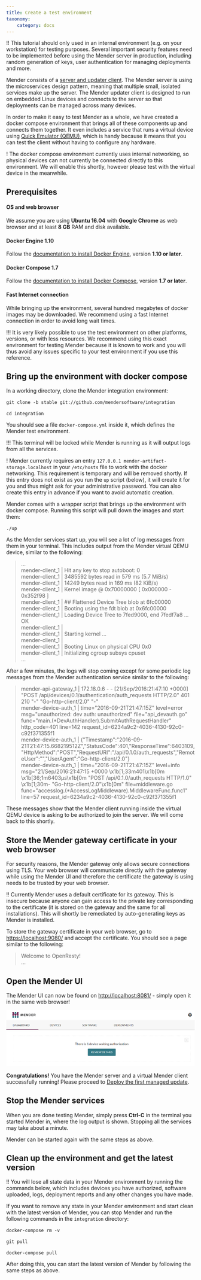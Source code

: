 ```yaml
---
title: Create a test environment
taxonomy:
    category: docs
---
```


!! This tutorial should only used in an internal environment (e.g. on your workstation) for testing purposes. Several important security features need to be implemented before using the Mender server in production, including random generation of keys, user authentication for managing deployments and more.

Mender consists of a [server and updater client](../../Architecture/overview).
The Mender server is using the microservices design pattern, meaning that
multiple small, isolated services make up the server. The Mender updater client
is designed to run on embedded Linux devices and connects to the server
so that deployments can be managed across many devices.

In order to make it easy to test Mender as a whole, we have created a
docker compose environment that brings all of these components up
and connects them together. It even includes a service that runs a
virtual device using [Quick Emulator (QEMU)](http://qemu.org),
which is handy because it means that you can test the client without
having to configure any hardware.

! The docker compose environment currently uses internal networking, so physical devices can not currently be connected directly to this environment. We will enable this shortly, however please test with the virtual device in the meanwhile.


## Prerequisites

#### OS and web browser

We assume you are using **Ubuntu 16.04** with **Google Chrome** as web browser
and at least **8 GB** RAM and disk available.

#### Docker Engine 1.10

Follow the [documentation to install Docker Engine](https://docs.docker.com/engine/installation/linux/ubuntulinux/),
version **1.10 or later**.


#### Docker Compose 1.7

Follow the [documentation to install Docker Compose](https://docs.docker.com/compose/install/),
version **1.7 or later**.

#### Fast Internet connection

While bringing up the environment, several hundred megabytes of docker
images may be downloaded. We recommend using a fast Internet
connection in order to avoid long wait times.

!!! It is very likely possible to use the test environment on other platforms, versions, or with less resources. We recommend using this exact environment for testing Mender because it is known to work and you will thus avoid any issues specific to your test environment if you use this reference.


## Bring up the environment with docker compose

In a working directory, clone the Mender integration
environment:

```
git clone -b stable git://github.com/mendersoftware/integration
```

```
cd integration
```

You should see a file `docker-compose.yml` inside it, which defines the
Mender test environment.

!!! This terminal will be locked while Mender is running as it will output logs from all the services.

! Mender currently requires an entry `127.0.0.1 mender-artifact-storage.localhost` in your `/etc/hosts` file to work with the docker networking. This requirement is temporary and will be removed shortly. If this entry does not exist as you run the `up` script (below), it will create it for you and thus might ask for your administrative password. You can also create this entry in advance if you want to avoid automatic creation.

Mender comes with a wrapper script that brings up the environment with
docker compose. Running this script will pull down the images and start them:


```
./up
```

As the Mender services start up, you will see a lot of log messages from them in your terminal.
This includes output from the Mender virtual QEMU device, similar to the following:

> ...  
> mender-client_1             | Hit any key to stop autoboot:  0   
> mender-client_1             | 3485592 bytes read in 579 ms (5.7 MiB/s)  
> mender-client_1             | 14249 bytes read in 169 ms (82 KiB/s)  
> mender-client_1             | Kernel image @ 0x70000000 [ 0x000000 - 0x352f98 ]  
> mender-client_1             | ## Flattened Device Tree blob at 6fc00000  
> mender-client_1             |    Booting using the fdt blob at 0x6fc00000  
> mender-client_1             |    Loading Device Tree to 7fed9000, end 7fedf7a8 ... OK  
> mender-client_1             |   
> mender-client_1             | Starting kernel ...  
> mender-client_1             |   
> mender-client_1             | Booting Linux on physical CPU 0x0  
> mender-client_1             | Initializing cgroup subsys cpuset  
> ...  


After a few minutes, the logs will stop coming except for some periodic log messages
from the Mender authentication service similar to the following:

> mender-api-gateway_1        | 172.18.0.6 - - [21/Sep/2016:21:47:10 +0000] "POST /api/devices/0.1/authentication/auth_requests HTTP/2.0" 401 210 "-" "Go-http-client/2.0" "-"  
> mender-device-auth_1        | time="2016-09-21T21:47:15Z" level=error msg="unauthorized: dev auth: unauthorized" file="api_devauth.go" func="main.(*DevAuthHandler).SubmitAuthRequestHandler" http_code=401 line=142 request_id=6234a9c2-4036-4130-92c0-c92f371355f1   
> mender-device-auth_1        | {"Timestamp":"2016-09-21T21:47:15.668219512Z","StatusCode":401,"ResponseTime":6403109,"HttpMethod":"POST","RequestURI":"/api/0.1.0/auth_requests","RemoteUser":"","UserAgent":"Go-http-client/2.0"}  
> mender-device-auth_1        | time="2016-09-21T21:47:15Z" level=info msg="21/Sep/2016:21:47:15 +0000 \x1b[1;33m401\x1b[0m \x1b[36;1m6403μs\x1b[0m \"POST /api/0.1.0/auth_requests HTTP/1.0\" \x1b[1;30m- \"Go-http-client/2.0\"\x1b[0m" file=middleware.go func="accesslog.(*AccessLogMiddleware).MiddlewareFunc.func1" line=57 request_id=6234a9c2-4036-4130-92c0-c92f371355f1  

These messages show that the Mender client running inside the virtual QEMU device
is asking to be authorized to join the server. We will come back to this shortly.


## Store the Mender gateway certificate in your web browser

For security reasons, the Mender gateway only allows secure connections using TLS.
Your web browser will communicate directly with the gateway while using the
Mender UI and therefore the certificate the gateway is using needs to be trusted
by your web browser.

!! Currently Mender uses a default certificate for its gateway. This is insecure because anyone can gain access to the private key corresponding to the certificate (it is stored on the gateway and the same for all installations). This will shortly be remediated by auto-generating keys as Mender is installed.

To store the gateway certificate in your web browser, go to [https://localhost:9080/](https://localhost:9080/) and accept the certificate.
You should see a page similar to the following:

> Welcome to OpenResty!  
> ...  


## Open the Mender UI

The Mender UI can now be found on [http://localhost:8081/](http://localhost:8081/) - simply open it in the same web browser!

![Mender UI - initial load](mender_ui_initial.png)

**Congratulations!** You have the Mender server and a virtual Mender client successfully running!
Please proceed to [Deploy the first managed update](../Deploy-first-managed-update).


## Stop the Mender services

When you are done testing Mender, simply press **Ctrl-C** in the terminal
you started Mender in, where the log output is shown. Stopping all the
services may take about a minute.

Mender can be started again with the same steps as above.


## Clean up the environment and get the latest version

!! You will lose all state data in your Mender environment by running the commands below, which includes devices you have authorized, software uploaded, logs, deployment reports and any other changes you have made.

If you want to remove any state in your Mender environment and start clean
with the latest version of Mender, you can stop Mender and run the following
commands in the `integration` directory:

```
docker-compose rm -v
```

```
git pull
```

```
docker-compose pull
```

After doing this, you can start the latest version of Mender
by following the same steps as above.
